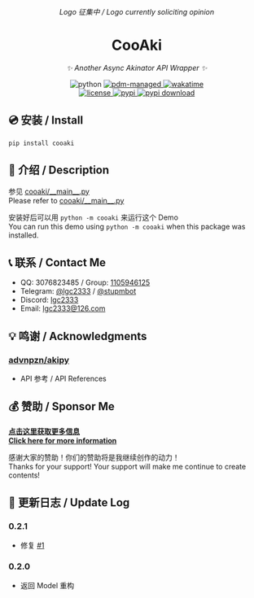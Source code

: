 <!-- markdownlint-disable MD031 MD033 MD036 MD041 -->

<div align="center">

_Logo 征集中 / Logo currently soliciting opinion_

# CooAki

_✨ Another Async Akinator API Wrapper ✨_

<img src="https://img.shields.io/badge/python-3.9+-blue.svg" alt="python">
<a href="https://pdm.fming.dev">
  <img src="https://img.shields.io/badge/pdm-managed-blueviolet" alt="pdm-managed">
</a>
<a href="https://wakatime.com/badge/user/b61b0f9a-f40b-4c82-bc51-0a75c67bfccf/project/f33b1b73-7e24-494b-945b-501cf458dc19">
  <img src="https://wakatime.com/badge/user/b61b0f9a-f40b-4c82-bc51-0a75c67bfccf/project/f33b1b73-7e24-494b-945b-501cf458dc19.svg" alt="wakatime">
</a>

<br />

<a href="./LICENSE">
  <img src="https://img.shields.io/github/license/lgc2333/cooaki.svg" alt="license">
</a>
<a href="https://pypi.python.org/pypi/cooaki">
  <img src="https://img.shields.io/pypi/v/cooaki.svg" alt="pypi">
</a>
<a href="https://pypi.python.org/pypi/cooaki">
  <img src="https://img.shields.io/pypi/dm/cooaki" alt="pypi download">
</a>

</div>

## 💿 安装 / Install

```shell
pip install cooaki
```

## 📖 介绍 / Description

参见 [cooaki/\_\_main\_\_.py](https://github.com/lgc2333/cooaki/blob/master/cooaki/__main__.py)  
Please refer to [cooaki/\_\_main\_\_.py](https://github.com/lgc2333/cooaki/blob/master/cooaki/__main__.py)

安装好后可以用 `python -m cooaki` 来运行这个 Demo  
You can run this demo using `python -m cooaki` when this package was installed.

## 📞 联系 / Contact Me

- QQ: 3076823485 / Group: [1105946125](https://jq.qq.com/?_wv=1027&k=Z3n1MpEp)
- Telegram: [@lgc2333](https://t.me/lgc2333) / [@stupmbot](https://t.me/stupmbot)
- Discord: [lgc2333](https://discordapp.com/users/810486152401256448)
- Email: [lgc2333@126.com](mailto:lgc2333@126.com)

## 💡 鸣谢 / Acknowledgments

### [advnpzn/akipy](https://github.com/advnpzn/akipy)

- API 参考 / API References

## 💰 赞助 / Sponsor Me

**[点击这里获取更多信息  
Click here for more information](https://blog.lgc2333.top/donate)**

感谢大家的赞助！你们的赞助将是我继续创作的动力！  
Thanks for your support! Your support will make me continue to create contents!

## 📝 更新日志 / Update Log

### 0.2.1

- 修复 [#1](https://github.com/lgc2333/cooaki/issues/1)

### 0.2.0

- 返回 Model 重构
